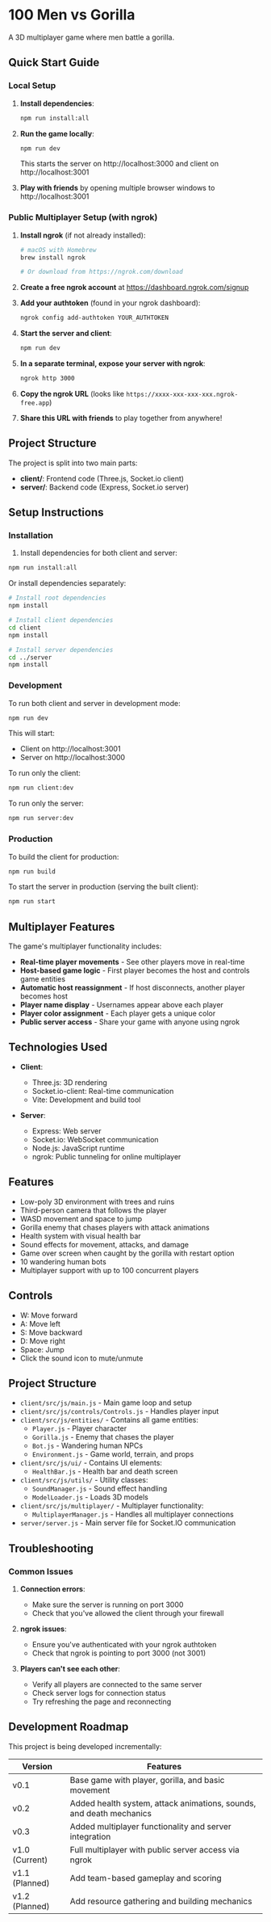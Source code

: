 # 100 Men vs Gorilla

A 3D multiplayer game where men battle a gorilla.

## Quick Start Guide

### Local Setup

1. **Install dependencies**:
   ```bash
   npm run install:all
   ```

2. **Run the game locally**:
   ```bash
   npm run dev
   ```
   This starts the server on http://localhost:3000 and client on http://localhost:3001

3. **Play with friends** by opening multiple browser windows to http://localhost:3001

### Public Multiplayer Setup (with ngrok)

1. **Install ngrok** (if not already installed):
   ```bash
   # macOS with Homebrew
   brew install ngrok
   
   # Or download from https://ngrok.com/download
   ```

2. **Create a free ngrok account** at https://dashboard.ngrok.com/signup

3. **Add your authtoken** (found in your ngrok dashboard):
   ```bash
   ngrok config add-authtoken YOUR_AUTHTOKEN
   ```

4. **Start the server and client**:
   ```bash
   npm run dev
   ```

5. **In a separate terminal, expose your server with ngrok**:
   ```bash
   ngrok http 3000
   ```

6. **Copy the ngrok URL** (looks like `https://xxxx-xxx-xxx-xxx.ngrok-free.app`)

7. **Share this URL with friends** to play together from anywhere!

## Project Structure

The project is split into two main parts:

- **client/**: Frontend code (Three.js, Socket.io client)
- **server/**: Backend code (Express, Socket.io server)

## Setup Instructions

### Installation

1. Install dependencies for both client and server:

```bash
npm run install:all
```

Or install dependencies separately:

```bash
# Install root dependencies
npm install

# Install client dependencies
cd client
npm install

# Install server dependencies
cd ../server
npm install
```

### Development

To run both client and server in development mode:

```bash
npm run dev
```

This will start:
- Client on http://localhost:3001
- Server on http://localhost:3000

To run only the client:

```bash
npm run client:dev
```

To run only the server:

```bash
npm run server:dev
```

### Production

To build the client for production:

```bash
npm run build
```

To start the server in production (serving the built client):

```bash
npm run start
```

## Multiplayer Features

The game's multiplayer functionality includes:

- **Real-time player movements** - See other players move in real-time
- **Host-based game logic** - First player becomes the host and controls game entities
- **Automatic host reassignment** - If host disconnects, another player becomes host
- **Player name display** - Usernames appear above each player
- **Player color assignment** - Each player gets a unique color
- **Public server access** - Share your game with anyone using ngrok

## Technologies Used

- **Client**:
  - Three.js: 3D rendering
  - Socket.io-client: Real-time communication
  - Vite: Development and build tool

- **Server**:
  - Express: Web server
  - Socket.io: WebSocket communication
  - Node.js: JavaScript runtime
  - ngrok: Public tunneling for online multiplayer

## Features

- Low-poly 3D environment with trees and ruins
- Third-person camera that follows the player
- WASD movement and space to jump
- Gorilla enemy that chases players with attack animations
- Health system with visual health bar
- Sound effects for movement, attacks, and damage
- Game over screen when caught by the gorilla with restart option
- 10 wandering human bots
- Multiplayer support with up to 100 concurrent players

## Controls

- W: Move forward
- A: Move left
- S: Move backward
- D: Move right
- Space: Jump
- Click the sound icon to mute/unmute

## Project Structure

- `client/src/js/main.js` - Main game loop and setup
- `client/src/js/controls/Controls.js` - Handles player input
- `client/src/js/entities/` - Contains all game entities:
  - `Player.js` - Player character
  - `Gorilla.js` - Enemy that chases the player
  - `Bot.js` - Wandering human NPCs
  - `Environment.js` - Game world, terrain, and props
- `client/src/js/ui/` - Contains UI elements:
  - `HealthBar.js` - Health bar and death screen
- `client/src/js/utils/` - Utility classes:
  - `SoundManager.js` - Sound effect handling
  - `ModelLoader.js` - Loads 3D models
- `client/src/js/multiplayer/` - Multiplayer functionality:
  - `MultiplayerManager.js` - Handles all multiplayer connections
- `server/server.js` - Main server file for Socket.IO communication

## Troubleshooting

### Common Issues

1. **Connection errors**:
   - Make sure the server is running on port 3000
   - Check that you've allowed the client through your firewall

2. **ngrok issues**:
   - Ensure you've authenticated with your ngrok authtoken
   - Check that ngrok is pointing to port 3000 (not 3001)

3. **Players can't see each other**:
   - Verify all players are connected to the same server
   - Check server logs for connection status
   - Try refreshing the page and reconnecting

## Development Roadmap

This project is being developed incrementally:

| Version | Features |
| ------- | -------- |
| v0.1 | Base game with player, gorilla, and basic movement |
| v0.2 | Added health system, attack animations, sounds, and death mechanics |
| v0.3 | Added multiplayer functionality and server integration |
| v1.0 (Current) | Full multiplayer with public server access via ngrok |
| v1.1 (Planned) | Add team-based gameplay and scoring |
| v1.2 (Planned) | Add resource gathering and building mechanics |
